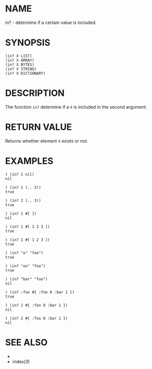 # NAME
in? - determine if a certain value is included.

# SYNOPSIS

    (in? X LIST)
    (in? X ARRAY)
    (in? X BYTES)
    (in? X STRING)
    (in? X DICTIONARY)

# DESCRIPTION
The function `in?` determine if a `X` is included in the second argument.

# RETURN VALUE
Returns whether element `X` exists or not.

# EXAMPLES

    ) (in? 1 nil)
    nil
    
    ) (in? 1 (.. 3))
    true
    
    ) (in? 2 (.. 3))
    true

    ) (in? 1 #[ ])
    nil
    
    ) (in? 1 #[ 1 2 3 ])
    true
    
    ) (in? 1 #[ 1 2 3 ])
    true

    ) (in? "o" "foo")
    true
    
    ) (in? "oo" "foo")
    true
    
    ) (in? "bar" "foo")
    nil

    ) (in? :foo #{ :foo 0 :bar 1 })
    true
    
    ) (in? 1 #{ :foo 0 :bar 1 })
    nil
    
    ) (in? 2 #{ :foo 0 :bar 1 })
    nil

# SEE ALSO
- [](3)
- index(3)
